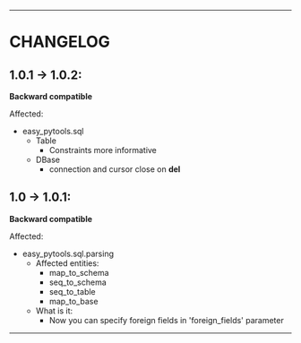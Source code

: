 ------
# CHANGELOG

## 1.0.1 -> 1.0.2:

**Backward compatible**

Affected:
- easy_pytools.sql
  - Table
    - Constraints more informative
  - DBase
    - connection and cursor close on __del__

## 1.0 -> 1.0.1:

**Backward compatible**

Affected:
- easy_pytools.sql.parsing
  - Affected entities:
    - map_to_schema
    - seq_to_schema
    - seq_to_table
    - map_to_base
  - What is it:
    - Now you can specify foreign fields in 'foreign_fields' parameter

----
